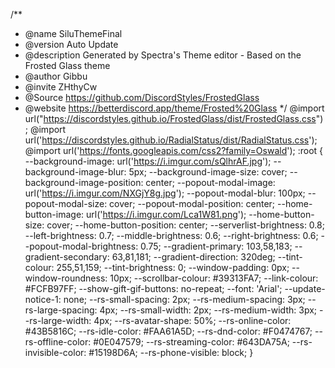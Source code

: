 /**
* @name SiluThemeFinal
* @version Auto Update
* @description Generated by Spectra's Theme editor - Based on the Frosted Glass theme
* @author Gibbu
* @invite ZHthyCw
* @Source https://github.com/DiscordStyles/FrostedGlass
* @website https://betterdiscord.app/theme/Frosted%20Glass
*/
@import url("https://discordstyles.github.io/FrostedGlass/dist/FrostedGlass.css");
@import url('https://discordstyles.github.io/RadialStatus/dist/RadialStatus.css');
@import url('https://fonts.googleapis.com/css2?family=Oswald');
:root {
--background-image: url('https://i.imgur.com/sQlhrAF.jpg');
--background-image-blur: 5px;
--background-image-size: cover;
--background-image-position: center;
--popout-modal-image: url('https://i.imgur.com/NXGjY8g.jpg');
--popout-modal-blur: 100px;
--popout-modal-size: cover;
--popout-modal-position: center;
--home-button-image: url('https://i.imgur.com/Lca1W81.png');
--home-button-size: cover;
--home-button-position: center;
--serverlist-brightness: 0.8;
--left-brightness: 0.7;
--middle-brightness: 0.6;
--right-brightness: 0.6;
--popout-modal-brightness: 0.75;
--gradient-primary: 103,58,183;
--gradient-secondary: 63,81,181;
--gradient-direction: 320deg;
--tint-colour: 255,51,159;
--tint-brightness: 0;
--window-padding: 0px;
--window-roundness: 10px;
--scrollbar-colour: #39313FA7;
--link-colour: #FCFB97FF;
--show-gift-gif-buttons: no-repeat;
--font: 'Arial';
--update-notice-1: none;
--rs-small-spacing: 2px;
--rs-medium-spacing: 3px;
--rs-large-spacing: 4px;
--rs-small-width: 2px;
--rs-medium-width: 3px;
--rs-large-width: 4px;
--rs-avatar-shape: 50%;
--rs-online-color: #43B5816C;
--rs-idle-color: #FAA61A5D;
--rs-dnd-color: #F0474767;
--rs-offline-color: #0E047579;
--rs-streaming-color: #643DA75A;
--rs-invisible-color: #15198D6A;
--rs-phone-visible: block;
}
